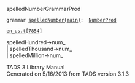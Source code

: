 <span class="title">spelledNumber</span><span class="type">GrammarProd</span>

`grammar `<span class="classExtLink">[`spelledNumber(main)`](../object/spelledNumber(main).html)</span>` :   `[`NumberProd`](../object/NumberProd.html)

[`en_us.t`](../file/en_us.t.html)`[`[`7854`](../source/en_us.t.html#7854)`]`

<div class="gramrule">

spelledHundred-\>num\_  
\| spelledThousand-\>num\_  
\| spelledMillion-\>num\_  

</div>

<div class="ftr">

TADS 3 Library Manual  
Generated on 5/16/2013 from TADS version 3.1.3

</div>
